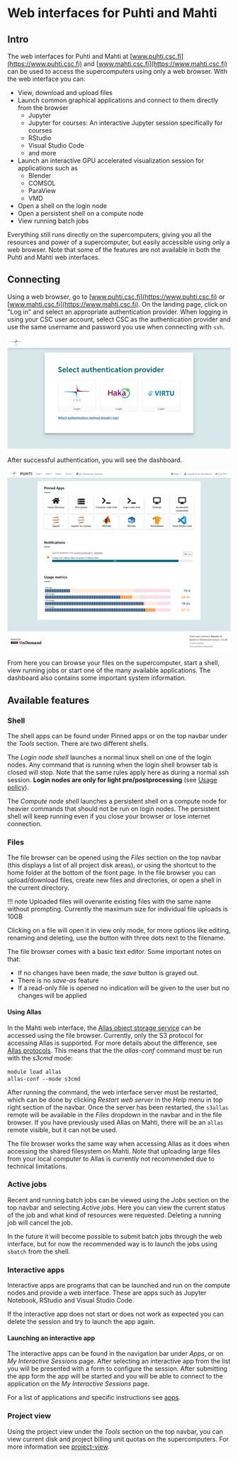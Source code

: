 # Web interfaces for Puhti and Mahti

## Intro

The web interfaces for Puhti and Mahti at [www.puhti.csc.fi](https://www.puhti.csc.fi) and
[www.mahti.csc.fi](https://www.mahti.csc.fi) can be used to access the supercomputers using only a
web browser.
With the web interface you can:

- View, download and upload files
- Launch common graphical applications and connect to them directly from the browser
    - Jupyter
    - Jupyter for courses: An interactive Jupyter session specifically for courses
    - RStudio
    - Visual Studio Code
    - and more
- Launch an interactive GPU accelerated visualization session for applications such as
    - Blender
    - COMSOL
    - ParaView
    - VMD
- Open a shell on the login node
- Open a persistent shell on a compute node
- View running batch jobs

Everything still runs directly on the supercomputers, giving you all the resources and power
of a supercomputer, but easily accessible using only a web browser.
Note that some of the features are not available in both the Puhti and Mahti web interfaces.


## Connecting

Using a web browser, go to [www.puhti.csc.fi](https://www.puhti.csc.fi) or [www.mahti.csc.fi](https://www.mahti.csc.fi). On the landing page, click on "Log in" and select an appropriate authentication provider. When logging in using your CSC user account, select CSC as the authentication provider and use the same username and password you use when connecting with `ssh`.
&nbsp;

![Puhti web interface login page](../../img/ood_login.png)

After successful authentication, you will see the dashboard.
&nbsp;

![Puhti web interface front page](../../img/ood_main.png)

From here you can browse your files on the supercomputer, start a shell, view running jobs or start one of the many available applications. The dashboard also contains some important system information.


## Available features

### Shell

The shell apps can be found under Pinned apps or on the top navbar under the _Tools_ section.
There are two different shells.

The _Login node shell_ launches a normal linux shell on one of the login nodes.
Any command that is running when the login shell browser tab is closed will stop.
Note that the same rules apply here as during a normal ssh session.
**Login nodes are only for light pre/postprocessing** (see [Usage policy](/computing/usage-policy)).

The _Compute node shell_ launches a persistent shell on a compute node for heavier commands that should not be run on login nodes.
The persistent shell will keep running even if you close your browser or lose internet connection.


### Files

The file browser can be opened using the _Files_ section on the top navbar (this displays a list of all project disk areas), or using 
the shortcut to the home folder at the bottom of the front page. In the file browser
you can upload/download files, create new files and directories, or open a shell in the current directory. 

!!! note
    Uploaded files will overwrite existing files with the same name without prompting.
    Currently the maximum size for individual file uploads is 10GB

Clicking on a file will open it in view only mode, for more options like editing, renaming and deleting, use the button with three dots next to the filename.   

The file browser comes with a basic text editor. Some important notes on that:

- If no changes have been made, the _save_ button is grayed out.
- There is no _save-as_ feature
- If a read-only file is opened no indication will be given to the user but no changes will be applied

#### Using Allas

In the Mahti web interface, the [Allas object storage service](../../computing/allas) can be accessed using the file browser.
Currently, only the S3 protocol for accessing Allas is supported. For more details about the difference, see [Allas protocols](../../data/Allas/introduction/#protocols).
This means that the the _allas-conf_ command must be run with the _s3cmd_ mode:
```
module load allas
allas-conf --mode s3cmd
```
After running the command, the web interface server must be restarted, which can be done by clicking _Restart web server_ in the _Help_ menu in top right section of the navbar.
Once the server has been restarted, the `s3allas` remote will be available in the _Files_ dropdown in the navbar and in the file browser.
If you have previously used Allas on Mahti, there will be an `allas` remote visible, but it can not be used.

The file browser works the same way when accessing Allas as it does when accessing the shared filesystem on Mahti.
Note that uploading large files from your local computer to Allas is currently not recommended due to technical limitations.

### Active jobs

Recent and running batch jobs can be viewed using the _Jobs_ section on the top navbar and selecting _Active jobs_. Here you can view the current status of the job and what kind of resources were requested. Deleting a running job will cancel the job. 

In the future it will become possible to submit batch jobs through the web interface, but for now the recommended way is to launch the jobs using `sbatch` from the shell.   


### Interactive apps

Interactive apps are programs that can be launched and run on the compute nodes and provide a web interface.
These are apps such as Jupyter Notebook, RStudio and Visual Studio Code.

If the interactive app does not start or does not work as expected you can delete the session and try to launch the app again.


#### Launching an interactive app

The interactive apps can be found in the navigation bar under _Apps_, or on _My Interactive Sessions_ page.
After selecting an interactive app from the list you will be presented with a form to configure the session.
After submitting the app form the app will be started and you will be able to connect to the application on the _My Interactive Sessions_ page.

For a list of applications and specific instructions see [apps](apps.md).


### Project view

Using the project view under the _Tools_ section on the top navbar, you can view 
current disk and project billing unit quotas on the supercomputers. For more information see [project-view](project-view.md).
